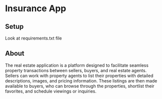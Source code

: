 # Insurance App

## Setup
Look at requirements.txt file

## About
The real estate application is a platform designed to facilitate seamless property transactions between sellers, buyers, and real estate agents. Sellers can work with property agents to list their properties with detailed descriptions, images, and pricing information. These listings are then made available to buyers, who can browse through the properties, shortlist their favorites, and schedule viewings or inquiries.
